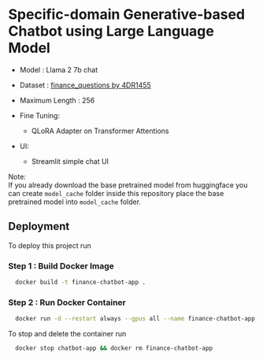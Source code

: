 # Specific-domain Generative-based Chatbot using Large Language Model

- Model : Llama 2 7b chat
- Dataset : [finance_questions by 4DR1455](https://huggingface.co/datasets/4DR1455/finance_questions)
- Maximum Length : 256
- Fine Tuning:
    * QLoRA Adapter on Transformer Attentions

- UI:
    * Streamlit simple chat UI

Note: \
If you already download the base pretrained model from huggingface you can create `model_cache` folder inside this repository place the base pretrained model into `model_cache` folder.

## Deployment

To deploy this project run

### Step 1 : Build Docker Image
```bash
  docker build -t finance-chatbot-app .
```

### Step 2 : Run Docker Container
```bash
  docker run -d --restart always --gpus all --name finance-chatbot-app -p 8501:8501 finance-chatbot-app
```

To stop and delete the container run
```bash
  docker stop chatbot-app && docker rm finance-chatbot-app
```
